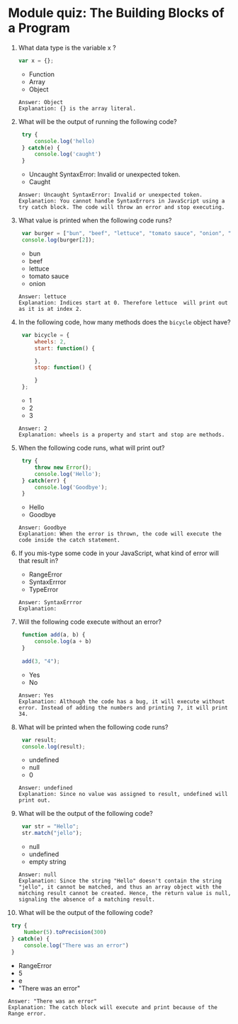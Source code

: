 # Module quiz: The Building Blocks of a Program

1. What data type is the variable  x ?
   ```javascript
   var x = {};
   ```
   - Function
   - Array
   - Object
   ```
   Answer: Object
   Explanation: {} is the array literal.
   ```

2. What will be the output of running the following code?
   ```javascript
    try {
        console.log('hello)
    } catch(e) {
        console.log('caught')
    }
   ```
   - Uncaught SyntaxError: Invalid or unexpected token.
   - Caught
   ```
   Answer: Uncaught SyntaxError: Invalid or unexpected token.
   Explanation: You cannot handle SyntaxErrors in JavaScript using a try catch block. The code will throw an error and stop executing.
   ```

3. What value is printed when the following code runs?
   ```javascript
    var burger = ["bun", "beef", "lettuce", "tomato sauce", "onion", "bun"];
    console.log(burger[2]);
   ```
   - bun
   - beef
   - lettuce
   - tomato sauce
   - onion
   ```
   Answer: lettuce
   Explanation: Indices start at 0. Therefore lettuce  will print out as it is at index 2.
   ```

4. In the following code, how many methods does the `bicycle` object have?
   ```javascript
    var bicycle = {
        wheels: 2,
        start: function() {

        },
        stop: function() {

        }
    };
   ```
   - 1
   - 2
   - 3
   ```
   Answer: 2
   Explanation: wheels is a property and start and stop are methods.
   ```

5. When the following code runs, what will print out?
   ```javascript
    try {​
        throw new Error();​
        console.log('Hello');
    } catch(err) {​
        console.log('Goodbye');
    }
   ```
   - Hello
   - Goodbye
   ```
   Answer: Goodbye
   Explanation: When the error is thrown, the code will execute the code inside the catch statement.
   ```

6. If you mis-type some code in your JavaScript, what kind of error will that result in?
   - RangeError
   - SyntaxErrror
   - TypeError
   ```
   Answer: SyntaxErrror
   Explanation: 
   ```

7. Will the following code execute without an error?
   ```javascript
    function add(a, b) {
        console.log(a + b)​
    }​
    
    add(3, "4");
   ```
   - Yes
   - No
   ```
   Answer: Yes
   Explanation: Although the code has a bug, it will execute without error. Instead of adding the numbers and printing 7, it will print 34.
   ```

8. What will be printed when the following code runs?
   ```javascript
    var result;
    console.log(result);
   ```
   - undefined
   - null
   - 0
   ```
   Answer: undefined
   Explanation: Since no value was assigned to result, undefined will print out.
   ```

9. What will be the output of the following code?
   ```javascript
    var str = "Hello";
    str.match("jello");
   ```
   - null
   - undefined
   - empty string
   ```
   Answer: null
   Explanation: Since the string "Hello" doesn't contain the string "jello", it cannot be matched, and thus an array object with the matching result cannot be created. Hence, the return value is null, signaling the absence of a matching result.
   ```

10. What will be the output of the following code?
   ```javascript
    try {
        Number(5).toPrecision(300)
    } catch(e) {
        console.log("There was an error")
    }
   ```
   - RangeError
   - 5
   - e
   - "There was an error"
   ```
   Answer: "There was an error"
   Explanation: The catch block will execute and print because of the Range error.
   ```